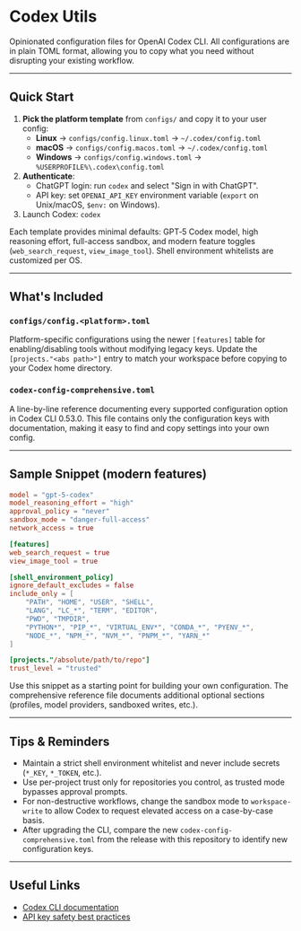 # Codex Utils

Opinionated configuration files for OpenAI Codex CLI. All configurations are in plain TOML format, allowing you to copy what you need without disrupting your existing workflow.

---

## Quick Start

1. **Pick the platform template** from `configs/` and copy it to your user config:
   - **Linux** → `configs/config.linux.toml` → `~/.codex/config.toml`
   - **macOS** → `configs/config.macos.toml` → `~/.codex/config.toml`
   - **Windows** → `configs/config.windows.toml` → `%USERPROFILE%\.codex\config.toml`
2. **Authenticate**:
   - ChatGPT login: run `codex` and select "Sign in with ChatGPT".
   - API key: set `OPENAI_API_KEY` environment variable (`export` on Unix/macOS, `$env:` on Windows).
3. Launch Codex: `codex`

Each template provides minimal defaults: GPT‑5 Codex model, high reasoning effort, full-access sandbox, and modern feature toggles (`web_search_request`, `view_image_tool`). Shell environment whitelists are customized per OS.

---

## What's Included

### `configs/config.<platform>.toml`
Platform-specific configurations using the newer `[features]` table for enabling/disabling tools without modifying legacy keys. Update the `[projects."<abs path>"]` entry to match your workspace before copying to your Codex home directory.

### `codex-config-comprehensive.toml`
A line-by-line reference documenting every supported configuration option in Codex CLI 0.53.0. This file contains only the configuration keys with documentation, making it easy to find and copy settings into your own config.

---

## Sample Snippet (modern features)

```toml
model = "gpt-5-codex"
model_reasoning_effort = "high"
approval_policy = "never"
sandbox_mode = "danger-full-access"
network_access = true

[features]
web_search_request = true
view_image_tool = true

[shell_environment_policy]
ignore_default_excludes = false
include_only = [
    "PATH", "HOME", "USER", "SHELL",
    "LANG", "LC_*", "TERM", "EDITOR",
    "PWD", "TMPDIR",
    "PYTHON*", "PIP_*", "VIRTUAL_ENV*", "CONDA_*", "PYENV_*",
    "NODE_*", "NPM_*", "NVM_*", "PNPM_*", "YARN_*"
]

[projects."/absolute/path/to/repo"]
trust_level = "trusted"
```

Use this snippet as a starting point for building your own configuration. The comprehensive reference file documents additional optional sections (profiles, model providers, sandboxed writes, etc.).

---

## Tips & Reminders

- Maintain a strict shell environment whitelist and never include secrets (`*_KEY`, `*_TOKEN`, etc.).
- Use per-project trust only for repositories you control, as trusted mode bypasses approval prompts.
- For non-destructive workflows, change the sandbox mode to `workspace-write` to allow Codex to request elevated access on a case-by-case basis.
- After upgrading the CLI, compare the new `codex-config-comprehensive.toml` from the release with this repository to identify new configuration keys.

---

## Useful Links

- [Codex CLI documentation](https://developers.openai.com/codex/cli)
- [API key safety best practices](https://help.openai.com/en/articles/5112595-best-practices-for-api-key-safety)
